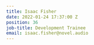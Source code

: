```yaml
---
title: Isaac Fisher
date: 2022-01-24 17:37:00 Z
position: 36
job-title: Development Trainee
email: isaac.fisher@novel.audio
---
```


